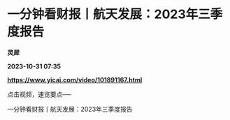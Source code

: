 # 一分钟看财报丨航天发展：2023年三季度报告
**灵犀**

**2023-10-31 07:35**

**https://www.yicai.com/video/101891167.html**

点击视频，速览要点──

一分钟看财报丨航天发展：2023年三季度报告